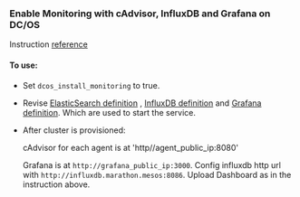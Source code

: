 ### Enable Monitoring with cAdvisor, InfluxDB and Grafana on DC/OS

Instruction [reference](https://github.com/dcos/examples/tree/master/1.8/cadvisor-influxdb-grafana)

#### To use:

* Set `dcos_install_monitoring` to true. 

* Revise [ElasticSearch definition](marathon/cadvistor.json) ,  [InfluxDB definition](marathon/influxdb.json) and  [Grafana definition](marathon/grafana.json). Which are used to start the service.

* After cluster is provisioned:

	cAdvisor for each agent is at 'http//agent_public_ip:8080'

	Grafana is at `http://grafana_public_ip:3000`. 
	Config influxdb http url with `http://influxdb.marathon.mesos:8086`.
	Upload Dashboard as in the instruction above.

